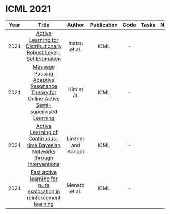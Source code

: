 # ICML 2021

| Year |                                                       Title                                                       |   Author    | Publication | Code | Tasks | Notes | Datasets| Notions |
|:----:|:-----------------------------------------------------------------------------------------------------------------:|:-----------:|:-----------:|:----:|:----:|:-----:|:-----:|:-----:|
| 2021 |         [Active Learning for Distributionally Robust Level-Set Estimation](http://proceedings.mlr.press/v139/inatsu21a.html)          |   Inatsu et al.    |    ICML     |  -   |      |       |
| 2021 | [Message Passing Adaptive Resonance Theory for Online Active Semi-supervised Learning](http://proceedings.mlr.press/v139/kim21e.html) |     Kim et al.     |    ICML     |  -   |      |       |
| 2021 |    [Active Learning of Continuous-time Bayesian Networks through Interventions](http://proceedings.mlr.press/v139/linzner21a.html)    | Linzner and Koeppl |    ICML     |  -   |      |       |
| 2021 |        [Fast active learning for pure exploration in reinforcement learning](http://proceedings.mlr.press/v139/menard21a.html)        |   Menard et al.    |    ICML     |  -   |      |       |
